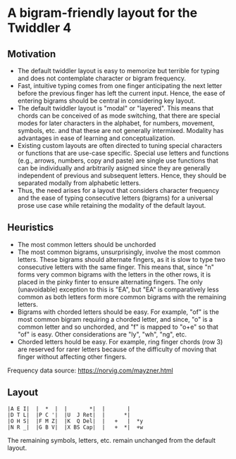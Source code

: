 # A bigram-friendly layout for the Twiddler 4

## Motivation
- The default twiddler layout is easy to memorize but terrible for typing and does not contemplate character or bigram frequency.
- Fast, intuitive typing comes from one finger anticipating the next letter before the previous finger has left the current input. Hence, the ease of entering bigrams should be central in considering key layout.
- The default twiddler layout is "modal" or "layered". This means that chords can be conceived of as mode switching, that there are special modes for later characters in the alphabet, for numbers, movement, symbols, etc. and that these are not generally intermixed. Modality has advantages in ease of learning and conceptualization.
- Existing custom layouts are often directed to tuning special characters or functions that are use-case specific. Special use letters and functions (e.g., arrows, numbers, copy and paste) are single use functions that can be individually and arbitrarily asigned since they are generally independent of previous and subsequent letters. Hence, they should be separated modally from alphabetic letters.
- Thus, the need arises for a layout that considers character frequency and the ease of typing consecutive letters (bigrams) for a universal prose use case while retaining the modality of the default layout.

## Heuristics
- The most common letters should be unchorded
- The most common bigrams, unsurprisingly, involve the most common letters. These bigrams should alternate fingers, as it is slow to type two consecutive letters with the same finger. This means that, since "n" forms very common bigrams with the letters in the other rows, it is placed in the pinky finter to ensure alternating fingers. The only (unavoidable) exception to this is "EA", but "EA" is comparatively less common as both letters form more common bigrams with the remaining letters.
- Bigrams with chorded letters should be easy. For example, "of" is the most common bigram requiring a chorded letter, and since, "o" is a common letter and so unchorded, and "f" is mapped to "o+e" so that "of" is easy. Other considerations are "ly", "wh", "ng", etc.
- Chorded letters hould be easy. For example, ring finger chords (row 3) are reserved for rarer letters because of the difficulty of moving that finger without affecting other fingers.

   
Frequency data source:
https://norvig.com/mayzner.html

## Layout

```
|A E I|  |  *  |  |       *|  |       |  
|D T L|  |P C '|  |U  J Ret|  |      *|
|O H S|  |F M Z|  |K  Q Del|  |   +   |  *y
|N R _|  |G B V|  |X BS Cap|  |   +  *|  +w
```

The remaining symbols, letters, etc. remain unchanged from the default layout.
